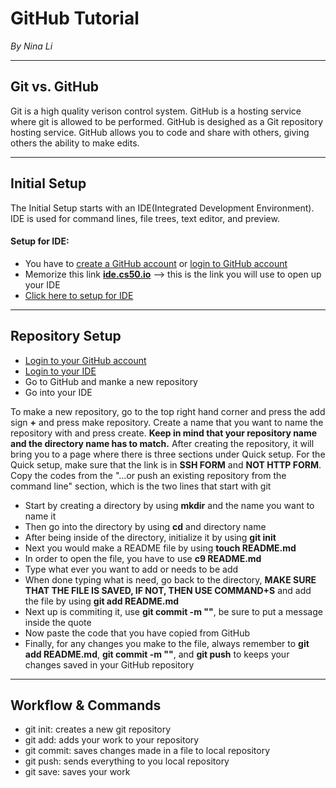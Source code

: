 # GitHub Tutorial

_By Nina Li_

---
## Git vs. GitHub

Git is a high quality verison control system. 
GitHub is a hosting service where git is allowed to be performed. GitHub is desighed as a Git repository hosting service. GitHub allows you to code and share with others, giving others the ability to make edits.

---
## Initial Setup

The Initial Setup starts with an IDE(Integrated Development Environment). IDE is used for command lines, file trees, text editor, and preview.
#### Setup for IDE:
* You have to [create a GitHub account](https://www.github.com) or [login to GitHub account](https://www.github.com)
* Memorize this link **[ide.cs50.io](https://ide.cs50.io)** --> this is the link you will use to open up your IDE
* [Click here to setup for IDE](https://github.com/hstatsep/ide50)

---
## Repository Setup

* [Login to your GitHub account](https://www.github.com)
* [Login to your IDE](https://ide.cs50.io)
* Go to GitHub and manke a new repository
* Go into your IDE

To make a new repository, go to the top right hand corner and press the add sign **+** and press make repository. Create a name that you want to name the repository with and press create. **Keep in mind that your repository name and the directory name has to match.** After creating the repository, it will bring you to a page where there is three sections under Quick setup. For the Quick setup, make sure that the link is in **SSH FORM** and **NOT HTTP FORM**. Copy the codes from the "…or push an existing repository from the command line" section, which is the two lines that start with git

* Start by creating a directory by using **mkdir** and the name you want to name it
* Then go into the directory by using **cd** and directory name
* After being inside of the directory, initialize it by using **git init**
* Next you would make a README file by using **touch README.md**
* In order to open the file, you have to use **c9 README.md**
* Type what ever you want to add or needs to be add
* When done typing what is need, go back to the directory, **MAKE SURE THAT THE FILE IS SAVED, IF NOT, THEN USE COMMAND+S** and add the file by using **git add README.md**
* Next up is commiting it, use **git commit -m ""**, be sure to put a message inside the quote
* Now paste the code that you have copied from GitHub
* Finally, for any changes you make to the file, always remember to **git add README.md**, **git commit -m ""**, and **git push** to keeps your changes saved in your GitHub repository

---
## Workflow & Commands

* git init: creates a new git repository 
* git add: adds your work to your repository 
* git commit: saves changes made in a file to local repository 
* git push: sends everything to you local repository
* git save: saves your work